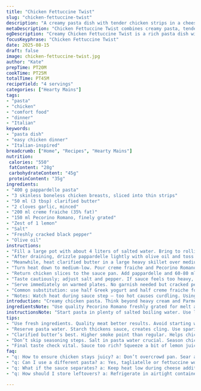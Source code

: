 ```yaml
---
title: "Chicken Fettuccine Twist"
slug: "chicken-fettuccine-twist"
description: "A creamy pasta dish with tender chicken strips in a cheesy sauce made with creme instead of heavy cream, zested Parmesan swapped for Pecorino Romano, and fettuccine replaced by pappardelle. Butter and garlic provide foundational flavor. Water reserved from pasta cooking to adjust sauce consistency. Elevated timing and heat control keep chicken moist, sauce silky, and pasta al dente. Salt and pepper balance all. A hint of lemon zest adds brightness without overpowering. No eggs or nuts. Four servings."
metaDescription: "Chicken Fettuccine Twist combines creamy pasta, tender chicken, and tangy cheese. Quick, satisfying meal. Perfect for weeknight dinners."
ogDescription: "Creamy Chicken Fettuccine Twist is a rich pasta dish with chicken and Pecorino. Perfect comfort food for any occasion."
focusKeyphrase: "Chicken Fettuccine Twist"
date: 2025-08-15
draft: false
image: chicken-fettuccine-twist.jpg
author: "Kate"
prepTime: PT20M
cookTime: PT25M
totalTime: PT45M
recipeYield: "4 servings"
categories: ["Hearty Mains"]
tags:
- "pasta"
- "chicken"
- "comfort food"
- "dinner"
- "Italian"
keywords:
- "pasta dish"
- "easy chicken dinner"
- "Italian-inspired"
breadcrumb: ["Home", "Recipes", "Hearty Mains"]
nutrition: 
 calories: "550"
 fatContent: "28g"
 carbohydrateContent: "45g"
 proteinContent: "35g"
ingredients:
- "400 g pappardelle pasta"
- "3 skinless boneless chicken breasts, sliced into thin strips"
- "50 ml (3 tbsp) clarified butter"
- "2 cloves garlic, minced"
- "200 ml creme fraiche (35% fat)"
- "150 ml Pecorino Romano, finely grated"
- "Zest of 1 lemon"
- "Salt"
- "Freshly cracked black pepper"
- "Olive oil"
instructions:
- "Fill a large pot with about 4 liters of salted water. Bring to rolling boil before adding pasta. Stir immediately after adding pasta so it doesn’t stick. Cook until just shy of firm bite — about 9-11 minutes depending on pasta brand. Taste frequently from 8 minutes onward. Reserve 150 ml pasta water before draining; set it aside."
- "After draining, drizzle pappardelle lightly with olive oil and toss gently to prevent sticking. Keep warm and off to the side."
- "Meanwhile, heat clarified butter in a large heavy skillet over medium-high heat until it shimmers but doesn’t brown yet. Add chicken strips in a single layer—don’t overcrowd. Let them sear for 3-4 minutes undisturbed until golden underneath, then flip. Salt and crack fresh pepper over. Add minced garlic after flipping, cook until garlic is fragrant and slightly softened, about 30 seconds. Remove chicken and garlic with any butter residue to a warm plate. Do not wash the pan."
- "Turn heat down to medium-low. Pour creme fraiche and Pecorino Romano into the same pan. Stir constantly with a wooden spoon or silicone spatula. Watch cheese melt gradually into rich smooth sauce. Scrape browned bits off bottom — those carry deep flavor. Bring to just under simmer; do not boil aggressively or sauce will separate. Add lemon zest now to brighten."
- "Return chicken slices to the sauce pan. Add pappardelle and 60-80 ml reserved pasta water. Toss gently with tongs or fold with wide spoon. The hot pasta absorbs the sauce while water loosens it, giving the right silky texture — add more pasta water sparingly if too thick or sticky. Heat for 2-3 minutes, stirring frequently, until chicken is warmed through, pasta coated evenly."
- "Taste cautiously; adjust salt and pepper. If sauce feels too heavy, squeeze a few drops fresh lemon juice to cut richness, stir briefly."
- "Serve immediately on warmed plates. No garnish needed but cracked pepper flakes or a few fresh basil leaves add nice contrast."
- "Common substitution: use half Greek yogurt and half creme fraiche for tang; swap Pecorino for Asiago or Grana Padano if Romano unavailable. For dairy-free, try coconut cream but omit cheese, increase garlic and lemon for punch."
- "Notes: Watch heat during sauce step — too hot causes curdling. Using clarified butter prevents burning compared to regular. Searing chicken dry gives color and locks juices. Pasta water contains starch; critical for sauce texture balance. Do not overcook pasta; it finishes cooking in sauce. Lemon zest, not juice, added early; juice added at end if desired."
introduction: "Creamy chicken pasta. Think beyond heavy cream and Parmesan. Creme fraiche brings subtle tang, richer mouthfeel. Pecorino Romano adds sharper bite and saltiness than Parmesan’s mellow depth. Switching fettuccine for pappardelle means bigger ribbons, more sauce clings. Clarified butter prevents early burning, lets chicken brown deeply without bitterness. Timing on pasta crucial — undershoot chewy for finish in sauce. Reserve starchy water, the secret weapon for sauce texture. Lemon zest wakes up the decadent sauce; acidity built in layers. Garlic added late so it doesn’t turn bitter. Searing chicken in batches seals juices, avoids steaming. This isn’t quick and dirty but establishes solid kitchen fundamentals. No shortcuts on heat and seasoning."
ingredientsNote: "Use quality Pecorino Romano freshly grated for melt and flavor, avoid pre-grated mixes heavy on starch. Creme fraiche can be subbed with crème légère or high-fat sour cream but expect slight tang variance. Clarified butter chosen to tolerate high heat without milk solids burning; can also use ghee or light olive oil. Pappardelle offers broad surface for sauce. If unavailable, use wide tagliatelle or fettuccine but adjust cook times. Fresh garlic is stronger raw; minced finely to distribute flavor evenly. Lemon zest imparts fragrant oils, don’t skip or replace with juice at this stage. Salt on pasta water crucial — boils season pasta internally. Olive oil toss post-drain prevents sticky clumps during assembly."
instructionsNote: "Start pasta in plenty of salted boiling water. Use large pot so water cools less when pasta hits it—prevents clumping. Stir often first two minutes only. Taste often. Watch for chew, not mush; pasta continues cooking in sauce so err on undercooked by one minute. Chicken: Pat dry strips to ensure sear, good Maillard layers. High heat initially, then garlic added when flipping, so it softens but doesn’t burn bitter. Use clarified butter or ghee for higher temp tolerance and cleaner finish. Sauce: Lower heat before adding creme fraiche and cheese to prevent curdling; constant stirring creates creamy emulsion. Scrape pan bits for flavor, emulsify sauce gently. Pasta water starch thins sauce, makes it cling better. Add water incrementally until balance achieved — too much creates watery mess. Finish heating pasta and chicken in sauce briefly to marry flavors but never boil at this stage. Final seasoning—salt, pepper, lemon juice if too rich—done by tasting; avoid oversalting. Serve immediately, sauce thickens as it cools."
tips:
- "Use fresh ingredients. Quality meat better results. Avoid starting with cold chicken. Pat dry first. Helps sear more evenly. Crispness is flavor. Watch chicken closely. Flip once for color not dryness."
- "Reserve pasta water. Starch thickens sauce, creates cling. Use sparingly. Add in small amounts. Too much messes balance. Taste often. Adjust as you go. If it’s too thick, loosen with water."
- "Clarified butter’s best. Higher smoke point than regular. Helps chicken brown without burning. Essential for good flavor. Experiment with ghee, different oils. Just monitor heat closely."
- "Don’t skip seasoning steps. Salt in pasta water crucial. Season chicken, sauce at multiple points. Layering flavor takes strategy. A pinch of salt at each step—helps dish come alive."
- "Final taste check vital. Sauce too rich? Squeeze a bit of lemon juice. Freshness lifts flavors. Balance richness with acidity. Enjoy immediately. Sauce thickens as cools. Timing is everything."
faq:
- "q: How to ensure chicken stays juicy? a: Don’t overcrowd pan. Sear at high temp. Let it rest after cooking. Helps retain moisture."
- "q: Can I use a different pasta? a: Yes, tagliatelle or fettuccine work. Adjust cook times accordingly. Ensure they still have bite."
- "q: What if the sauce separates? a: Keep heat low during cheese addition. Stir constantly. Add reserved pasta water slowly."
- "q: How should I store leftovers? a: Refrigerate in airtight container. Reheat gently. Add splash of water to revive sauce. Should keep for a few days."

---
```

